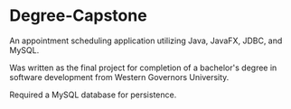 # Degree-Capstone
An appointment scheduling application utilizing Java, JavaFX, JDBC, and MySQL.

Was written as the final project for completion of a bachelor's degree in software development from Western Governors University.

Required a MySQL database for persistence.
